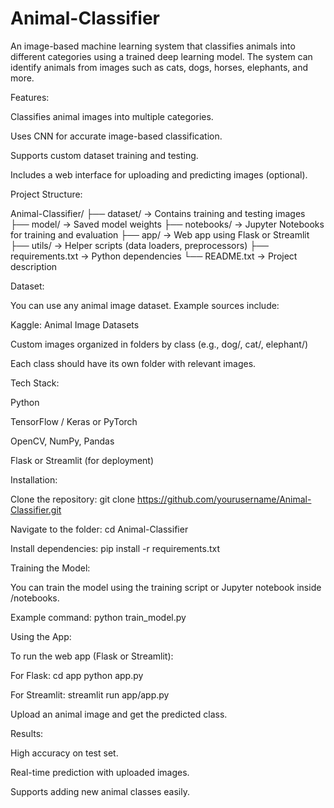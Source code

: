 # Animal-Classifier
An image-based machine learning system that classifies animals into different categories using a trained deep learning model. The system can identify animals from images such as cats, dogs, horses, elephants, and more.


Features:

Classifies animal images into multiple categories.

Uses CNN for accurate image-based classification.

Supports custom dataset training and testing.

Includes a web interface for uploading and predicting images (optional).

Project Structure:

Animal-Classifier/
├── dataset/ -> Contains training and testing images
├── model/ -> Saved model weights
├── notebooks/ -> Jupyter Notebooks for training and evaluation
├── app/ -> Web app using Flask or Streamlit
├── utils/ -> Helper scripts (data loaders, preprocessors)
├── requirements.txt -> Python dependencies
└── README.txt -> Project description

Dataset:

You can use any animal image dataset. Example sources include:

Kaggle: Animal Image Datasets

Custom images organized in folders by class (e.g., dog/, cat/, elephant/)

Each class should have its own folder with relevant images.

Tech Stack:

Python

TensorFlow / Keras or PyTorch

OpenCV, NumPy, Pandas

Flask or Streamlit (for deployment)

Installation:

Clone the repository:
git clone https://github.com/yourusername/Animal-Classifier.git

Navigate to the folder:
cd Animal-Classifier

Install dependencies:
pip install -r requirements.txt

Training the Model:

You can train the model using the training script or Jupyter notebook inside /notebooks.

Example command:
python train_model.py

Using the App:

To run the web app (Flask or Streamlit):

For Flask:
cd app
python app.py

For Streamlit:
streamlit run app/app.py

Upload an animal image and get the predicted class.

Results:

High accuracy on test set.

Real-time prediction with uploaded images.

Supports adding new animal classes easily.
